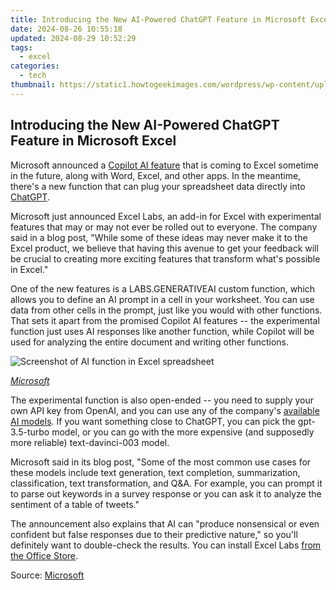 ```yaml
---
title: Introducing the New AI-Powered ChatGPT Feature in Microsoft Excel
date: 2024-08-26 10:55:18
updated: 2024-08-29 10:52:29
tags:
  - excel
categories:
  - tech
thumbnail: https://static1.howtogeekimages.com/wordpress/wp-content/uploads/2021/05/MS-excel-logo-675.png
---
```


## Introducing the New AI-Powered ChatGPT Feature in Microsoft Excel

Microsoft announced a [Copilot AI feature](https://iphone-location.techidaily.com/3-smart-and-simple-ways-to-change-home-address-on-apple-iphone-12-drfone-by-drfone-virtual-ios/) that is coming to Excel sometime in the future, along with Word, Excel, and other apps. In the meantime, there's a new function that can plug your spreadsheet data directly into [ChatGPT](https://extra-resources.techidaily.com/new-capture-clarity-editing-insights-for-professional-results/).

 Microsoft just announced Excel Labs, an add-in for Excel with experimental features that may or may not ever be rolled out to everyone. The company said in a blog post, "While some of these ideas may never make it to the Excel product, we believe that having this avenue to get your feedback will be crucial to creating more exciting features that transform what's possible in Excel."

 One of the new features is a LABS.GENERATIVEAI custom function, which allows you to define an AI prompt in a cell in your worksheet. You can use data from other cells in the prompt, just like you would with other functions. That sets it apart from the promised Copilot AI features -- the experimental function just uses AI responses like another function, while Copilot will be used for analyzing the entire document and writing other functions.

![Screenshot of AI function in Excel spreadsheet](https://static1.howtogeekimages.com/wordpress/wp-content/uploads/2023/04/LABS.GENERATIVEAI-Custom-Function.png) 

_[Microsoft](https://techcommunity.microsoft.com/t5/excel-blog/advanced-formula-environment-is-becoming-excel-labs-a-microsoft/ba-p/3736518)_

 The experimental function is also open-ended -- you need to supply your own API key from OpenAI, and you can use any of the company's [available AI models](https://platform.openai.com/docs/models/gpt-3-5). If you want something close to ChatGPT, you can pick the gpt-3.5-turbo model, or you can go with the more expensive (and supposedly more reliable) text-davinci-003 model.

 Microsoft said in its blog post, "Some of the most common use cases for these models include text generation, text completion, summarization, classification, text transformation, and Q&A. For example, you can prompt it to parse out keywords in a survey response or you can ask it to analyze the sentiment of a table of tweets."

 The announcement also explains that AI can "produce nonsensical or even confident but false responses due to their predictive nature," so you'll definitely want to double-check the results. You can install Excel Labs [from the Office Store](https://support.microsoft.com/en-us/office/get-an-office-add-in-for-excel-d3df5854-0a4e-4169-9cc3-25177a288d3d).

 Source: [Microsoft](https://techcommunity.microsoft.com/t5/excel-blog/advanced-formula-environment-is-becoming-excel-labs-a-microsoft/ba-p/3736518)

<ins class="adsbygoogle"
     style="display:block"
     data-ad-format="autorelaxed"
     data-ad-client="ca-pub-7571918770474297"
     data-ad-slot="1223367746"></ins>



<ins class="adsbygoogle"
     style="display:block"
     data-ad-client="ca-pub-7571918770474297"
     data-ad-slot="8358498916"
     data-ad-format="auto"
     data-full-width-responsive="true"></ins>
